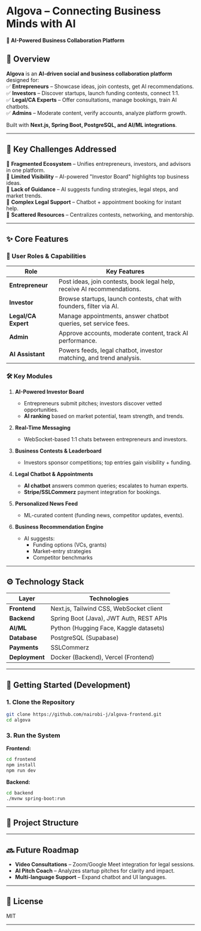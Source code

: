 # **Algova – Connecting Business Minds with AI**  
**🚀 AI-Powered Business Collaboration Platform**  

## **📌 Overview**  
**Algova** is an **AI-driven social and business collaboration platform** designed for:  
✅ **Entrepreneurs** – Showcase ideas, join contests, get AI recommendations.  
✅ **Investors** – Discover startups, launch funding contests, connect 1:1.  
✅ **Legal/CA Experts** – Offer consultations, manage bookings, train AI chatbots.  
✅ **Admins** – Moderate content, verify accounts, analyze platform growth.  

Built with **Next.js, Spring Boot, PostgreSQL, and AI/ML integrations**.  

---

## **🎯 Key Challenges Addressed**  
🔹 **Fragmented Ecosystem** – Unifies entrepreneurs, investors, and advisors in one platform.  
🔹 **Limited Visibility** – AI-powered "Investor Board" highlights top business ideas.  
🔹 **Lack of Guidance** – AI suggests funding strategies, legal steps, and market trends.  
🔹 **Complex Legal Support** – Chatbot + appointment booking for instant help.  
🔹 **Scattered Resources** – Centralizes contests, networking, and mentorship.  

---

## **✨ Core Features**  

### **👥 User Roles & Capabilities**  
| **Role**               | **Key Features**                                                                 |
|------------------------|---------------------------------------------------------------------------------|
| **Entrepreneur**       | Post ideas, join contests, book legal help, receive AI recommendations.         |
| **Investor**           | Browse startups, launch contests, chat with founders, filter via AI.            |
| **Legal/CA Expert**    | Manage appointments, answer chatbot queries, set service fees.                  |
| **Admin**              | Approve accounts, moderate content, track AI performance.                       |
| **AI Assistant**       | Powers feeds, legal chatbot, investor matching, and trend analysis.             |

### **🛠️ Key Modules**  
1. **AI-Powered Investor Board**  
   - Entrepreneurs submit pitches; investors discover vetted opportunities.  
   - **AI ranking** based on market potential, team strength, and trends.  

2. **Real-Time Messaging**  
   - WebSocket-based 1:1 chats between entrepreneurs and investors.  

3. **Business Contests & Leaderboard**  
   - Investors sponsor competitions; top entries gain visibility + funding.  

4. **Legal Chatbot & Appointments**  
   - **AI chatbot** answers common queries; escalates to human experts.  
   - **Stripe/SSLCommerz** payment integration for bookings.  

5. **Personalized News Feed**  
   - ML-curated content (funding news, competitor updates, events).  

6. **Business Recommendation Engine**  
   - AI suggests:  
     - Funding options (VCs, grants)  
     - Market-entry strategies  
     - Competitor benchmarks  

---

## **⚙️ Technology Stack**  

| **Layer**          | **Technologies**                                  |
|--------------------|--------------------------------------------------|
| **Frontend**       | Next.js, Tailwind CSS, WebSocket client          |
| **Backend**        | Spring Boot (Java), JWT Auth, REST APIs          |
| **AI/ML**          | Python (Hugging Face, Kaggle datasets)           |
| **Database**       | PostgreSQL (Supabase)                            |
| **Payments**       |  SSLCommerz                                      |
| **Deployment**     | Docker (Backend), Vercel (Frontend)              |

---

## **🚀 Getting Started (Development)**  

### **1. Clone the Repository**  
```bash
git clone https://github.com/nairobi-j/algova-frontend.git
cd algova
```



### **3. Run the System**  
**Frontend:**  
```bash
cd frontend
npm install
npm run dev
```

**Backend:**  
```bash
cd backend
./mvnw spring-boot:run
```

---

## **📂 Project Structure**  

---

## **🔜 Future Roadmap**  
- **Video Consultations** – Zoom/Google Meet integration for legal sessions.  
- **AI Pitch Coach** – Analyzes startup pitches for clarity and impact.  
- **Multi-language Support** – Expand chatbot and UI languages.  

---

## **📜 License**  
MIT  

---

